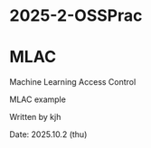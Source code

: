 # 2025-2-OSSPrac
# MLAC
Machine Learning Access Control

MLAC example

Written by kjh

Date: 2025.10.2 (thu)
